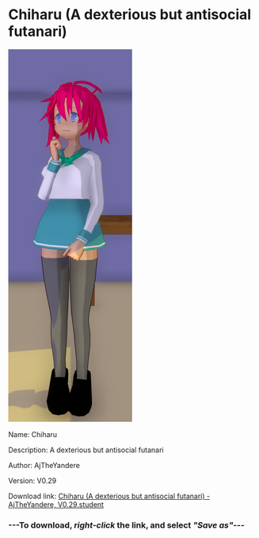 # Chiharu (A dexterious but antisocial futanari)

<img src = "https://raw.githubusercontent.com/Arbiter1223/Daigaku-Gurashi-Custom-Students/master/Students/Files/Chiharu%20(A%20dexterious%20but%20antisocial%20futanari).png">

Name: Chiharu

Description: A dexterious but antisocial futanari

Author: AjTheYandere

Version: V0.29

Download link: <a href="https://raw.githubusercontent.com/Arbiter1223/Daigaku-Gurashi-Custom-Students/master/Students/Files/Chiharu%20(A%20dexterious%20but%20antisocial%20futanari)%20-%20AjTheYandere%2C%20V0.29.student">Chiharu (A dexterious but antisocial futanari) - AjTheYandere, V0.29.student</a>

### ---**To download, _right-click_ the link, and select _"Save as"_**---
